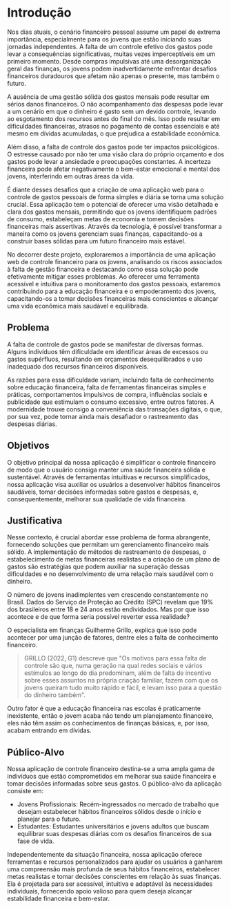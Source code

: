 # Introdução

Nos dias atuais, o cenário financeiro pessoal assume um papel de extrema importância, especialmente para os jovens que estão iniciando suas jornadas independentes. A falta de um controle efetivo dos gastos pode levar a consequências significativas, muitas vezes imperceptíveis em um primeiro momento. Desde compras impulsivas até uma desorganização geral das finanças, os jovens podem inadvertidamente enfrentar desafios financeiros duradouros que afetam não apenas o presente, mas também o futuro.

A ausência de uma gestão sólida dos gastos mensais pode resultar em sérios danos financeiros. O não acompanhamento das despesas pode levar a um cenário em que o dinheiro é gasto sem um devido controle, levando ao esgotamento dos recursos antes do final do mês. Isso pode resultar em dificuldades financeiras, atrasos no pagamento de contas essenciais e até mesmo em dívidas acumuladas, o que prejudica a estabilidade econômica.

Além disso, a falta de controle dos gastos pode ter impactos psicológicos. O estresse causado por não ter uma visão clara do próprio orçamento e dos gastos pode levar a ansiedade e preocupações constantes. A incerteza financeira pode afetar negativamente o bem-estar emocional e mental dos jovens, interferindo em outras áreas da vida.

É diante desses desafios que a criação de uma aplicação web para o controle de gastos pessoais de forma simples e diária se torna uma solução crucial. Essa aplicação tem o potencial de oferecer uma visão detalhada e clara dos gastos mensais, permitindo que os jovens identifiquem padrões de consumo, estabeleçam metas de economia e tomem decisões financeiras mais assertivas. Através da tecnologia, é possível transformar a maneira como os jovens gerenciam suas finanças, capacitando-os a construir bases sólidas para um futuro financeiro mais estável.

No decorrer deste projeto, exploraremos a importância de uma aplicação web de controle financeiro para os jovens, analisando os riscos associados à falta de gestão financeira e destacando como essa solução pode efetivamente mitigar esses problemas. Ao oferecer uma ferramenta acessível e intuitiva para o monitoramento dos gastos pessoais, estaremos contribuindo para a educação financeira e o empoderamento dos jovens, capacitando-os a tomar decisões financeiras mais conscientes e alcançar uma vida econômica mais saudável e equilibrada.

## Problema

A falta de controle de gastos pode se manifestar de diversas formas. Alguns indivíduos têm dificuldade em identificar áreas de excessos ou gastos supérfluos, resultando em orçamentos desequilibrados e uso inadequado dos recursos financeiros disponíveis.

As razões para essa dificuldade variam, incluindo falta de conhecimento sobre educação financeira, falta de ferramentas financeiras simples e práticas, comportamentos impulsivos de compra, influências sociais e publicidade que estimulam o consumo excessivo, entre outros fatores. A modernidade trouxe consigo a conveniência das transações digitais, o que, por sua vez, pode tornar ainda mais desafiador o rastreamento das despesas diárias.

## Objetivos

O objetivo principal da nossa aplicação é simplificar o controle financeiro de modo que o usuário consiga manter uma saúde financeira sólida e sustentável. Através de ferramentas intuitivas e recursos simplificados, nossa aplicação visa auxiliar os usuários a desenvolver hábitos financeiros saudáveis, tomar decisões informadas sobre gastos e despesas, e, consequentemente, melhorar sua qualidade de vida financeira.

## Justificativa

Nesse contexto, é crucial abordar esse problema de forma abrangente, fornecendo soluções que permitam um gerenciamento financeiro mais sólido. A implementação de métodos de rastreamento de despesas, o estabelecimento de metas financeiras realistas e a criação de um plano de gastos são estratégias que podem auxiliar na superação dessas dificuldades e no desenvolvimento de uma relação mais saudável com o dinheiro.

O número de jovens inadimplentes vem crescendo constantemente no Brasil. Dados do Serviço de Proteção ao Crédito (SPC) revelam que 19% dos brasileiros entre 18 e 24 anos estão endividados. Mas por que isso acontece e de que forma seria possível reverter essa realidade?

O especialista em finanças Guilherme Grillo, explica que isso pode acontecer por uma junção de fatores, dentre eles a falta de conhecimento financeiro.

> GRILLO (2022, G1) descreve que "Os motivos para essa falta de controle são que, numa geração na qual redes sociais e vários estímulos ao longo do dia predominam, além de falta de incentivo sobre esses assuntos na própria criação familiar, fazem com que os jovens queiram tudo muito rápido e fácil, e levam isso para a questão do dinheiro também".

Outro fator é que a educação financeira nas escolas é praticamente inexistente, então o jovem acaba não tendo um planejamento financeiro, eles não têm assim os conhecimentos de finanças básicas, e, por isso, acabam entrando em dívidas.

## Público-Alvo

Nossa aplicação de controle financeiro destina-se a uma ampla gama de indivíduos que estão comprometidos em melhorar sua saúde financeira e tomar decisões informadas sobre seus gastos. O público-alvo da aplicação consiste em:

* Jovens Profissionais: Recém-ingressados no mercado de trabalho que desejam estabelecer hábitos financeiros sólidos desde o início e planejar para o futuro.
* Estudantes: Estudantes universitários e jovens adultos que buscam equilibrar suas despesas diárias com os desafios financeiros de sua fase de vida.

Independentemente da situação financeira, nossa aplicação oferece ferramentas e recursos personalizados para ajudar os usuários a ganharem uma compreensão mais profunda de seus hábitos financeiros, estabelecer metas realistas e tomar decisões conscientes em relação às suas finanças. Ela é projetada para ser acessível, intuitiva e adaptável às necessidades individuais, fornecendo apoio valioso para quem deseja alcançar estabilidade financeira e bem-estar.
